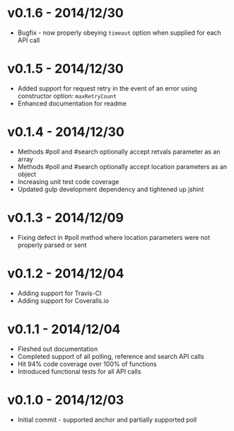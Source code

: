 # v0.1.6 - 2014/12/30

* Bugfix - now properly obeying `timeout` option when supplied for each API call

# v0.1.5 - 2014/12/30

* Added support for request retry in the event of an error using constructor option: `maxRetryCount`
* Enhanced documentation for readme

# v0.1.4 - 2014/12/30

* Methods #poll and #search optionally accept retvals parameter as an array
* Methods #poll and #search optionally accept location parameters as an object
* Increasing unit test code coverage
* Updated gulp development dependency and tightened up jshint

# v0.1.3 - 2014/12/09

* Fixing defect in #poll method where location parameters were not properly parsed or sent

# v0.1.2 - 2014/12/04

* Adding support for Travis-CI
* Adding support for Coveralls.io

# v0.1.1 - 2014/12/04

* Fleshed out documentation
* Completed support of all polling, reference and search API calls
* Hit 94% code coverage over 100% of functions
* Introduced functional tests for all API calls

# v0.1.0 - 2014/12/03

* Initial commit - supported anchor and partially supported poll

